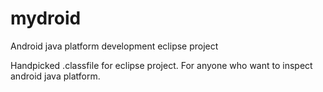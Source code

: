 # mydroid
Android java platform development eclipse project

Handpicked .classfile for eclipse project.
For anyone who want to inspect android java platform.
